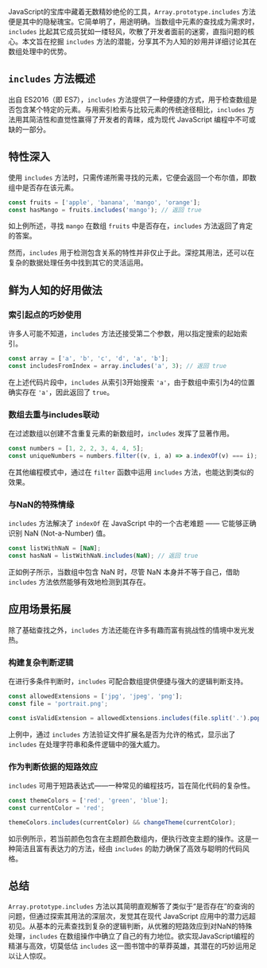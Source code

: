 JavaScript的宝库中藏着无数精妙绝伦的工具，`Array.prototype.includes` 方法便是其中的隐秘瑰宝。它简单明了，用途明确。当数组中元素的查找成为需求时，`includes` 比起其它成员犹如一缕轻风，吹散了开发者面前的迷雾，直指问题的核心。本文旨在挖掘 `includes` 方法的潜能，分享其不为人知的妙用并详细讨论其在数组处理中的优势。

## `includes` 方法概述

出自 ES2016（即 ES7），`includes` 方法提供了一种便捷的方式，用于检查数组是否包含某个特定的元素。与用索引检索与比较元素的传统途径相比，`includes` 方法用其简洁性和直觉性赢得了开发者的青睐，成为现代 JavaScript 编程中不可或缺的一部分。

## 特性深入

使用 `includes` 方法时，只需传递所需寻找的元素，它便会返回一个布尔值，即数组中是否存在该元素。

```javascript
const fruits = ['apple', 'banana', 'mango', 'orange'];
const hasMango = fruits.includes('mango'); // 返回 true
```

如上例所述，寻找 `mango` 在数组 `fruits` 中是否存在，`includes` 方法返回了肯定的答案。

然而，`includes` 用于检测包含关系的特性并非仅止于此。深挖其用法，还可以在复杂的数据处理任务中找到其它的灵活运用。

## 鲜为人知的好用做法

### 索引起点的巧妙使用

许多人可能不知道，`includes` 方法还接受第二个参数，用以指定搜索的起始索引。

```javascript
const array = ['a', 'b', 'c', 'd', 'a', 'b'];
const includesFromIndex = array.includes('a', 3); // 返回 true
```

在上述代码片段中，`includes` 从索引3开始搜索 `'a'`，由于数组中索引为4的位置确实存在 `'a'`，因此返回了 `true`。

### 数组去重与includes联动

在过滤数组以创建不含重复元素的新数组时，`includes` 发挥了显著作用。

```javascript
const numbers = [1, 2, 2, 3, 4, 4, 5];
const uniqueNumbers = numbers.filter((v, i, a) => a.indexOf(v) === i);
```

在其他编程模式中，通过在 `filter` 函数中运用 `includes` 方法，也能达到类似的效果。

### 与NaN的特殊情缘

`includes` 方法解决了 `indexOf` 在 JavaScript 中的一个古老难题 —— 它能够正确识别 NaN (Not-a-Number) 值。

```javascript
const listWithNaN = [NaN];
const hasNaN = listWithNaN.includes(NaN); // 返回 true
```

正如例子所示，当数组中包含 NaN 时，尽管 NaN 本身并不等于自己，借助 `includes` 方法依然能够有效地检测到其存在。

## 应用场景拓展

除了基础查找之外，`includes` 方法还能在许多有趣而富有挑战性的情境中发光发热。

### 构建复杂判断逻辑

在进行多条件判断时，`includes` 可配合数组提供便捷与强大的逻辑判断支持。

```javascript
const allowedExtensions = ['jpg', 'jpeg', 'png'];
const file = 'portrait.png';

const isValidExtension = allowedExtensions.includes(file.split('.').pop());
```

上例中，通过 `includes` 方法验证文件扩展名是否为允许的格式，显示出了 `includes` 在处理字符串和条件逻辑中的强大威力。

### 作为判断依据的短路效应

`includes` 可用于短路表达式——一种常见的编程技巧，旨在简化代码的复杂性。

```javascript
const themeColors = ['red', 'green', 'blue'];
const currentColor = 'red';

themeColors.includes(currentColor) && changeTheme(currentColor);
```

如示例所示，若当前颜色包含在主题颜色数组内，便执行改变主题的操作。这是一种简洁且富有表达力的方法，经由 `includes` 的助力确保了高效与聪明的代码风格。

## 总结

`Array.prototype.includes` 方法以其简明直观解答了类似于“是否存在”的查询的问题，但通过探索其用法的深层次，发觉其在现代 JavaScript 应用中的潜力远超初见。从基本的元素查找到复杂的逻辑判断，从优雅的短路效应到对NaN的特殊处理，`includes` 在数组操作中确立了自己的有力地位。欲实现JavaScript编程的精湛与高效，切莫低估 `includes` 这一图书馆中的草莽英雄，其潜在的巧妙运用足以让人惊叹。

